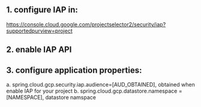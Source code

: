 ## 1. configure IAP in:
https://console.cloud.google.com/projectselector2/security/iap?supportedpurview=project
## 2. enable IAP API
## 3. configure application properties:
a. spring.cloud.gcp.security.iap.audience=[AUD_OBTAINED], obtained when enable IAP for your project
b. spring.cloud.gcp.datastore.namespace = [NAMESPACE], datastore namspace
